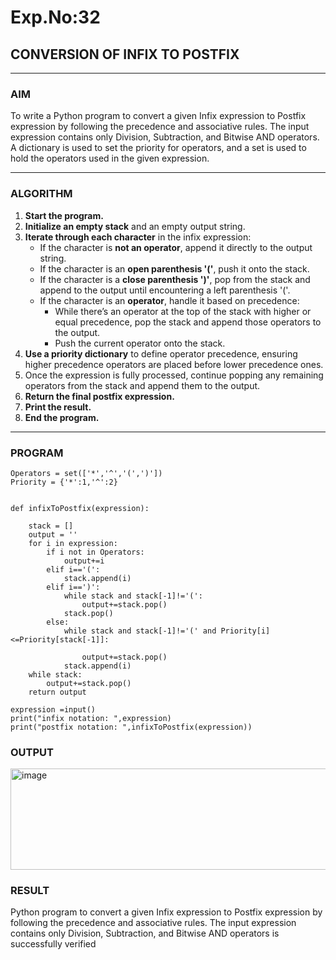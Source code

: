 # Exp.No:32  
## CONVERSION OF INFIX TO POSTFIX

---

### AIM  
To write a Python program to convert a given Infix expression to Postfix expression by following the precedence and associative rules. The input expression contains only Division, Subtraction, and Bitwise AND operators. A dictionary is used to set the priority for operators, and a set is used to hold the operators used in the given expression.

---

### ALGORITHM

1. **Start the program.**
2. **Initialize an empty stack** and an empty output string.
3. **Iterate through each character** in the infix expression:
   - If the character is **not an operator**, append it directly to the output string.
   - If the character is an **open parenthesis '('**, push it onto the stack.
   - If the character is a **close parenthesis ')'**, pop from the stack and append to the output until encountering a left parenthesis '('.
   - If the character is an **operator**, handle it based on precedence:
     - While there’s an operator at the top of the stack with higher or equal precedence, pop the stack and append those operators to the output.
     - Push the current operator onto the stack.
4. **Use a priority dictionary** to define operator precedence, ensuring higher precedence operators are placed before lower precedence ones.
5. Once the expression is fully processed, continue popping any remaining operators from the stack and append them to the output.
6. **Return the final postfix expression.**
7. **Print the result.**
8. **End the program.**

---

### PROGRAM

```
Operators = set(['*','^','(',')'])  
Priority = {'*':1,'^':2} 
 
 
def infixToPostfix(expression): 

    stack = [] 
    output = '' 
    for i in expression:
        if i not in Operators:
            output+=i
        elif i=='(':
            stack.append(i)
        elif i==')':
            while stack and stack[-1]!='(':
                output+=stack.pop()
            stack.pop()
        else:
            while stack and stack[-1]!='(' and Priority[i]<=Priority[stack[-1]]:
                
                output+=stack.pop()
            stack.append(i)
    while stack:
        output+=stack.pop()
    return output
    
expression =input()
print("infix notation: ",expression)
print("postfix notation: ",infixToPostfix(expression))
```

### OUTPUT

<img width="679" height="162" alt="image" src="https://github.com/user-attachments/assets/7dc22a51-e6a7-4f3d-afb9-b782a8afdd6c" />

### RESULT

 Python program to convert a given Infix expression to Postfix expression by following the precedence and associative rules. The input expression contains only Division, Subtraction, and Bitwise AND operators is successfully verified


